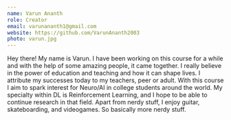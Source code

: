 ```yaml
---
name: Varun Ananth
role: Creator
email: varunananth1@gmail.com
website: https://github.com/VarunAnanth2003
photo: varun.jpg
---
```


Hey there! My name is Varun. I have been working on this course for a while and with the help of some amazing people, it came together. I really believe in the power of education and teaching and how it can shape lives. I attribute my successes today to my teachers, peer or adult. With this course I aim to spark interest for Neuro/AI in college students around the world. My specialty within DL is Reinforcement Learning, and I hope to be able to continue research in that field. Apart from nerdy stuff, I enjoy guitar, skateboarding, and videogames. So basically more nerdy stuff.